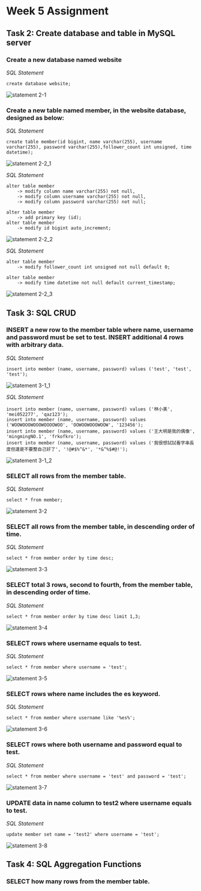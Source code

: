# Week 5 Assignment

## Task 2: Create database and table in MySQL server
### Create a new database named website
*SQL Statement*  

```MySql
create database website;
```

![statement 2-1](images/statement_2-1.png)

### Create a new table named member, in the website database, designed as below:
*SQL Statement*  

```MySql
create table member(id bigint, name varchar(255), username varchar(255), password varchar(255),follower_count int unsigned, time datetime);
```

![statement 2-2_1](images/statement_2-2_1.png)  

*SQL Statement*  

```MySql
alter table member
    -> modify column name varchar(255) not null,
    -> modify column username varchar(255) not null,
    -> modify column password varchar(255) not null;
```  
```MySql
alter table member
    -> add primary key (id);
alter table member
    -> modify id bigint auto_increment;
```  

![statement 2-2_2](images/statement_2-2_2.png)  

*SQL Statement*  

```MySql
alter table member
    -> modify follower_count int unsigned not null default 0;
```  
```MySql
alter table member
    -> modify time datetime not null default current_timestamp;
```  

![statement 2-2_3](images/statement_2-2_3.png)  

## Task 3: SQL CRUD
### INSERT a new row to the member table where name, username and password must be set to test. INSERT additional 4 rows with arbitrary data.
*SQL Statement*  

```MySql
insert into member (name, username, password) values ('test', 'test', 'test');
```

![statement 3-1_1](images/statement_3-1_1.png)  

*SQL Statement*  

```MySql
insert into member (name, username, password) values ('林小美', 'mei052277', 'qaz123');
insert into member (name, username, password) values ('WOOWOOOWOOOWOOOOWOO', 'OOWOOWOOOWOOW', '123456');
insert into member (name, username, password) values ('王大明是我的偶像', 'mingmingNO.1', 'frkofkro');
insert into member (name, username, password) values ('我很想試試看字串長度但還是不要整自己好了', '!@#$%^&*', '*&^%$#@!');
```

![statement 3-1_2](images/statement_3-1_2.png)  

### SELECT all rows from the member table.
*SQL Statement*  

```MySql
select * from member;
```

![statement 3-2](images/statement_3-2.png)  

### SELECT all rows from the member table, in descending order of time.
*SQL Statement*  

```MySql
select * from member order by time desc;
```

![statement 3-3](images/statement_3-3.png)  

### SELECT total 3 rows, second to fourth, from the member table, in descending order of time.
*SQL Statement*  

```MySql
select * from member order by time desc limit 1,3;
```

![statement 3-4](images/statement_3-4.png)  

### SELECT rows where username equals to test.
*SQL Statement*  

```MySql
select * from member where username = 'test';
```

![statement 3-5](images/statement_3-5.png)  

### SELECT rows where name includes the es keyword.
*SQL Statement*  

```MySql
select * from member where username like '%es%';
```

![statement 3-6](images/statement_3-6.png)  

### SELECT rows where both username and password equal to test.
*SQL Statement*  

```MySql
select * from member where username = 'test' and password = 'test';
```

![statement 3-7](images/statement_3-7.png)  

### UPDATE data in name column to test2 where username equals to test.
*SQL Statement*  

```MySql
update member set name = 'test2' where username = 'test';
```

![statement 3-8](images/statement_3-8.png)  

## Task 4: SQL Aggregation Functions
### SELECT how many rows from the member table.





